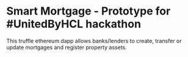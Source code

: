 
# Smart Mortgage - Prototype for #UnitedByHCL hackathon
This truffle ethereum dapp allows banks/lenders to create, transfer or update mortgages and register property assets.


